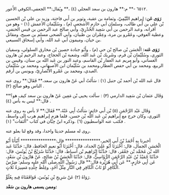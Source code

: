 ٦٥١٢ -** م:** هارون بن سعد العجلي (٤) ،** ويُقال:** الجعفي،الكوفي الأَعور.

**رَوَى عَن:** إبراهيم التَّيْمِيّ، وثمامة بن عقبة، وثوير بن أَبي فاختة، وزيد بن علي بْن الحسين بْن علي بن أَبي طالب، وسلمان أبي حازم الأشجعي (م) ، وسُلَيْمان الأعمش (١) - وهو من أقرانه، وعبد الرحمن بن أَبي سَعِيد الخُدْرِيّ، وأبي صالح عبد الرحمن بن قيس الحنفي، وعطية العوفي، وعَمْرو بن مرة، وعِمْران بن ظبيان، وأبي الضحى مسلم بن صبيح، ومقاتل بن حيان، وميمون أبي عَبد الله، وأبي إسحاق السبيعي.

**رَوَى عَنه:** الْحَسَن بْن صالح بْن حي (م) ، وأَبُو جنادة حصين بْن مخارق السلولي، وسفيان الثوري، وسُلَيْمان بْن قرم، وشَرِيك بْن عَبد الله، وشعبة بْن الحجاج، وعبد الرحيم بْن هارون الغساني، وأبو مريم عبد الغفار بْن القاسم، وعبد النور بن عَبد الله بن سنان، وقيس بن الربيع، ومحمد بن أَبي حفص العطار،ومحمد بن سُلَيْمان ابن الأصبهاني، ومحمد بن سُلَيْمان العبدي، ومحمد بن عَمْرو الأَنْصارِيّ، ويونس بن أرقم.

قال عَبد الله بْن أحمد بْن حنبل (١) : سَأَلتُ أبي عَنْ هارون بن سعد،** فَقَالَ:** روى عنه الناس وهو صالح (٢) .

وَقَال عثمان بْن سَعِيد الدارمي (٣) : سألت يحيى بْن مَعِين عَنْ هارون بن سعد كيف هو؟** قال:** ليس به بأس (٤) .

وَقَال عَبْد الرَّحْمَنِ (٥) بْن أَبي حَاتِم: سَأَلتُ أَبِي عَنْهُ،** فَقَالَ:** لا بأس به روى عنه الثوري، وكان خرج مع إبراهيم بْن عَبد اللَّه بْن حسن، فلما هزم إبراهيم هرب إِلَى واسط، فكتب عنه الواسطيون (٦) .وذكره ابنُ حِبَّان في كتاب "الثقات" (١) .

روى له مسلم حديثا واحدا، وقد وقع لنا بعلو عنه.

أخبرنا بِهِ أَحْمَدُ بْنُ أَبي الخير،**************** قال:**************** أَنْبَأَنَا أَبُو الْحَسَنِ الجمال، قال: أَخْبَرَنَا أَبُو عَلِيّ الحداد، قال: أَخْبَرَنَا أَبُو نعيم الحافظ، قال: حَدَّثَنَا عَبد الله بْن مُحَمَّد بْن جَعْفَر، قال: حَدَّثَنَا إِبْرَاهِيم بْن أسباط، قال: حَدَّثَنَا سُرَيْجُ بْنُ يُونُسَ، قال: حَدَّثَنَا حُمَيْدُ بْنُ عَبْدِ الرَّحْمَنِ الرُّؤَاسِيُّ، قال: حَدَّثَنَا الْحَسَنُ بْنُ صَالِحٍ، عَنْ هَارُونَ بْنِ سَعْدٍ، عَن أَبِي حَازِمٍ،** عَن أَبِي هُرَيْرة قال:** قال رَسُولُ اللَّهِ صلى الله عليه وسلم: ضِرْسُ الْكَافِرِ أَوْ نَابُ الْكَافِرِ فِي النَّارِ مِثْلُ أُحُدٍ، وغِلَظُ جِلْدِهِ مَسِيرَةُ ثَلاثٍ.

رَوَاهُ (٢) عَنْ سَرِيجِ بْنِ يُونُسَ، فَوَافَقَنَاهُ فِيهِ بِعُلُوٍّ.

**وممن يسمى هارون بن سَعْد:**